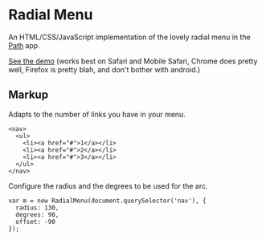 Radial Menu
===========
An HTML/CSS/JavaScript implementation of the lovely radial menu in the [Path][] app.

[See the demo][demo] (works best on Safari and Mobile Safari, Chrome does pretty well, Firefox is
pretty blah, and don't bother with android.)

[demo]: http://beaucollins.github.com/radial-menu
[Path]: https://path.com/

Markup
-----

Adapts to the number of links you have in your menu.

    <nav>
      <ul>
        <li><a href="#">1</a></li>
        <li><a href="#">2</a></li>
        <li><a href="#">3</a></li>
      </ul>
    </nav>

Configure the radius and the degrees to be used for the arc.

    var m = new RadialMenu(document.querySelector('nav'), {
      radius: 130,
      degrees: 90,
      offset: -90
    });
    

